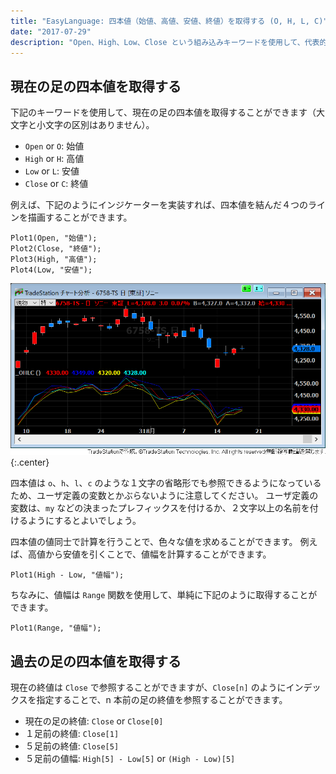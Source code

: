 ```yaml
---
title: "EasyLanguage: 四本値（始値、高値、安値、終値）を取得する (O, H, L, C)"
date: "2017-07-29"
description: "Open、High、Low、Close という組み込みキーワードを使用して、代表的な四本値を取得することができます。"
---
```


現在の足の四本値を取得する
----

下記のキーワードを使用して、現在の足の四本値を取得することができます（大文字と小文字の区別はありません）。

- `Open` or `O`: 始値
- `High` or `H`: 高値
- `Low` or `L`: 安値
- `Close` or `C`: 終値

例えば、下記のようにインジケーターを実装すれば、四本値を結んだ４つのラインを描画することができます。

~~~
Plot1(Open, "始値");
Plot2(Close, "終値");
Plot3(High, "高値");
Plot4(Low, "安値");
~~~

![ohlc.png](ohlc.png){:.center}

四本値は `o`、`h`、`l`、`c` のような１文字の省略形でも参照できるようになっているため、ユーザ定義の変数とかぶらないように注意してください。
ユーザ定義の変数は、`my` などの決まったプレフィックスを付けるか、２文字以上の名前を付けるようにするとよいでしょう。

四本値の値同士で計算を行うことで、色々な値を求めることができます。
例えば、高値から安値を引くことで、値幅を計算することができます。

~~~
Plot1(High - Low, "値幅");
~~~

ちなみに、値幅は `Range` 関数を使用して、単純に下記のように取得することができます。

~~~
Plot1(Range, "値幅");
~~~


過去の足の四本値を取得する
----

現在の終値は `Close` で参照することができますが、`Close[n]` のようにインデックスを指定することで、n 本前の足の終値を参照することができます。

- 現在の足の終値: `Close` or `Close[0]`
- １足前の終値: `Close[1]`
- ５足前の終値: `Close[5]`
- ５足前の値幅: `High[5] - Low[5]` or `(High - Low)[5]`

